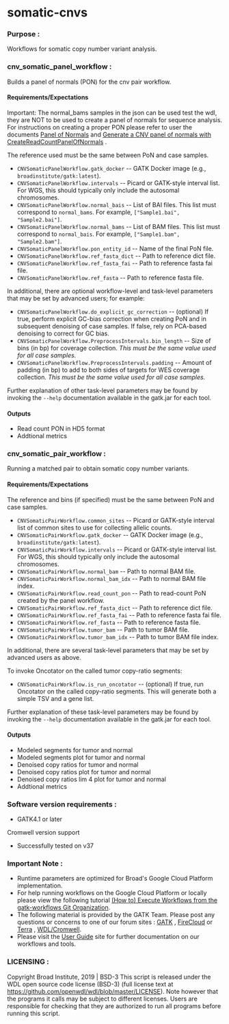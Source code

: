 # somatic-cnvs

### Purpose :
Workflows for somatic copy number variant analysis.

### cnv_somatic_panel_workflow :
Builds a panel of normals (PON) for the cnv pair workflow.

#### Requirements/Expectations

Important: The normal_bams samples in the json can be used test the wdl, they are NOT to be used to create a panel of normals for sequence analysis. For instructions on creating a proper PON please refer to user the documents [Panel of Normals](https://software.broadinstitute.org/gatk/documentation/article?id=11053) and [Generate a CNV panel of normals with CreateReadCountPanelOfNormals](https://gatkforums.broadinstitute.org/dsde/discussion/11682#2) .

The reference used must be the same between PoN and case samples.

- ``CNVSomaticPanelWorkflow.gatk_docker`` -- GATK Docker image (e.g., ``broadinstitute/gatk:latest``).
- ``CNVSomaticPanelWorkflow.intervals`` -- Picard or GATK-style interval list.  For WGS, this should typically only include the autosomal chromosomes.
- ``CNVSomaticPanelWorkflow.normal_bais`` -- List of BAI files.  This list must correspond to `normal_bams`.  For example, `["Sample1.bai", "Sample2.bai"]`.
- ``CNVSomaticPanelWorkflow.normal_bams`` -- List of BAM files.  This list must correspond to `normal_bais`.  For example, `["Sample1.bam", "Sample2.bam"]`.
- ``CNVSomaticPanelWorkflow.pon_entity_id`` -- Name of the final PoN file.
- ``CNVSomaticPanelWorkflow.ref_fasta_dict`` -- Path to reference dict file.
- ``CNVSomaticPanelWorkflow.ref_fasta_fai`` -- Path to reference fasta fai file.
- ``CNVSomaticPanelWorkflow.ref_fasta`` -- Path to reference fasta file.

In additional, there are optional workflow-level and task-level parameters that may be set by advanced users; for example:

- ``CNVSomaticPanelWorkflow.do_explicit_gc_correction`` -- (optional) If true, perform explicit GC-bias correction when creating PoN and in subsequent denoising of case samples.  If false, rely on PCA-based denoising to correct for GC bias.
- ``CNVSomaticPanelWorkflow.PreprocessIntervals.bin_length`` -- Size of bins (in bp) for coverage collection.  *This must be the same value used for all case samples.*
- ``CNVSomaticPanelWorkflow.PreprocessIntervals.padding`` -- Amount of padding (in bp) to add to both sides of targets for WES coverage collection.  *This must be the same value used for all case samples.*

Further explanation of other task-level parameters may be found by invoking the ``--help`` documentation available in the gatk.jar for each tool.

#### Outputs 
- Read count PON in HD5 format
- Addtional metrics

### cnv_somatic_pair_workflow :
Running a matched pair to obtain somatic copy number variants.

#### Requirements/Expectations

The reference and bins (if specified) must be the same between PoN and case samples.

- ``CNVSomaticPairWorkflow.common_sites`` -- Picard or GATK-style interval list of common sites to use for collecting allelic counts.
- ``CNVSomaticPairWorkflow.gatk_docker`` -- GATK Docker image (e.g., ``broadinstitute/gatk:latest``).
- ``CNVSomaticPairWorkflow.intervals`` -- Picard or GATK-style interval list.  For WGS, this should typically only include the autosomal chromosomes.
- ``CNVSomaticPairWorkflow.normal_bam`` -- Path to normal BAM file.
- ``CNVSomaticPairWorkflow.normal_bam_idx`` -- Path to normal BAM file index.
- ``CNVSomaticPairWorkflow.read_count_pon`` -- Path to read-count PoN created by the panel workflow. 
- ``CNVSomaticPairWorkflow.ref_fasta_dict`` -- Path to reference dict file.
- ``CNVSomaticPairWorkflow.ref_fasta_fai`` -- Path to reference fasta fai file.
- ``CNVSomaticPairWorkflow.ref_fasta`` -- Path to reference fasta file.
- ``CNVSomaticPairWorkflow.tumor_bam`` -- Path to tumor BAM file.
- ``CNVSomaticPairWorkflow.tumor_bam_idx`` -- Path to tumor BAM file index.

In additional, there are several task-level parameters that may be set by advanced users as above.

To invoke Oncotator on the called tumor copy-ratio segments:

- ``CNVSomaticPairWorkflow.is_run_oncotator`` -- (optional) If true, run Oncotator on the called copy-ratio segments.  This will generate both a simple TSV and a gene list.


Further explanation of these task-level parameters may be found by invoking the ``--help`` documentation available in the gatk.jar for each tool.

#### Outputs
- Modeled segments for tumor and normal
- Modeled segments plot for tumor and normal
- Denoised copy ratios for tumor and normal
- Denoised copy ratios plot for tumor and normal
- Denoised copy ratios lim 4 plot for tumor and normal
- Addtional metrics 

### Software version requirements :
- GATK4.1 or later 

Cromwell version support 
- Successfully tested on v37

### Important Note :
- Runtime parameters are optimized for Broad's Google Cloud Platform implementation.
- For help running workflows on the Google Cloud Platform or locally please
view the following tutorial [(How to) Execute Workflows from the gatk-workflows Git Organization](https://software.broadinstitute.org/gatk/documentation/article?id=12521).
- The following material is provided by the GATK Team. Please post any questions or concerns to one of our forum sites : [GATK](https://gatkforums.broadinstitute.org/gatk/categories/ask-the-team/) , [FireCloud](https://gatkforums.broadinstitute.org/firecloud/categories/ask-the-firecloud-team) or [Terra](https://broadinstitute.zendesk.com/hc/en-us/community/topics/360000500432-General-Discussion) , [WDL/Cromwell](https://gatkforums.broadinstitute.org/wdl/categories/ask-the-wdl-team).
- Please visit the [User Guide](https://software.broadinstitute.org/gatk/documentation/) site for further documentation on our workflows and tools.

### LICENSING :
Copyright Broad Institute, 2019 | BSD-3
This script is released under the WDL open source code license (BSD-3) (full license text at https://github.com/openwdl/wdl/blob/master/LICENSE). Note however that the programs it calls may be subject to different licenses. Users are responsible for checking that they are authorized to run all programs before running this script.
